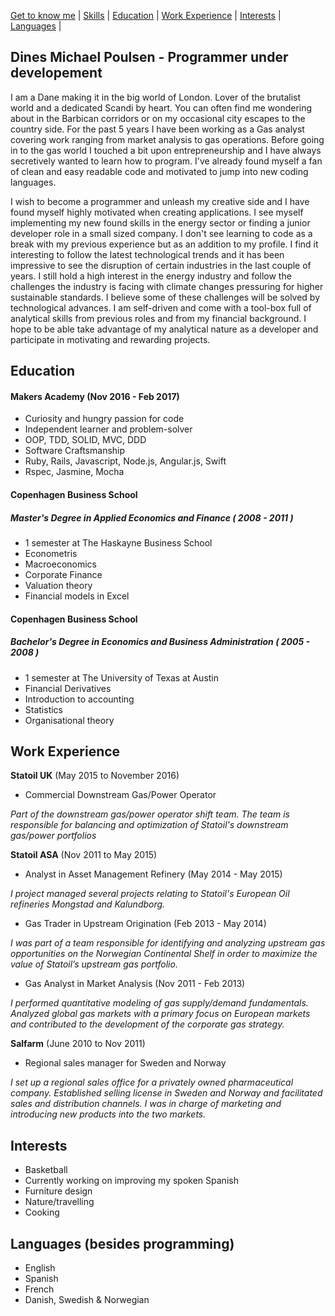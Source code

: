 [Get to know me](https://github.com/dinespoulsen/CV#get-to-know-me) | [Skills](https://github.com/dinespoulsen/CV#skills) | [Education](https://github.com/dinespoulsen/CV#education) | [Work Experience](https://github.com/dinespoulsen/CV#experience) | [Interests](https://github.com/dinespoulsen/CV#interests) | [Languages](https://github.com/dinespoulsen/CV#interests) |

## Dines Michael Poulsen - Programmer under developement

I am a Dane making it in the big world of London. Lover of the brutalist world and a dedicated Scandi by heart. You can often find me wondering about in the Barbican corridors or on my occasional city escapes to the country side. For the past 5 years I have been working as a Gas analyst covering work ranging from market analysis to gas operations. Before going in to the gas world I touched a bit upon entrepreneurship and I have always secretively wanted to learn how to program.  I've already found myself a fan of clean and easy readable code and motivated to jump into new coding languages.

 I wish to become a programmer and unleash my creative side and I have found myself highly motivated when creating applications. I see myself implementing my new found skills in the energy sector or finding a junior developer role in a small sized company. I don't see learning to code as a break with my previous experience but as an addition to my profile. I find it interesting to follow the latest technological trends and it has been impressive to see the disruption of certain industries in the last couple of years. I still hold a high interest in the energy industry and follow the challenges the industry is facing with climate changes pressuring for higher sustainable standards. I believe some of these challenges will be solved by technological advances. I am self-driven and come with a tool-box full of analytical skills from previous roles and from my financial background. I hope to be able take advantage of my analytical nature as a developer and participate in motivating and rewarding projects.

## Education

#### Makers Academy (Nov 2016 - Feb 2017)

- Curiosity and hungry passion for code
- Independent learner and problem-solver
- OOP, TDD, SOLID, MVC, DDD
- Software Craftsmanship
- Ruby, Rails, Javascript, Node.js, Angular.js, Swift
- Rspec, Jasmine, Mocha

#### Copenhagen Business School
##### Master's Degree in Applied Economics and Finance ( 2008 - 2011 )
- 1 semester at The Haskayne Business School
- Econometris
- Macroeconomics
- Corporate Finance
- Valuation theory
- Financial models in Excel

#### Copenhagen Business School
##### Bachelor's Degree in Economics and Business Administration ( 2005 - 2008 )
- 1 semester at The University of Texas at Austin
- Financial Derivatives
- Introduction to accounting
- Statistics
- Organisational theory

## Work Experience

**Statoil UK** (May 2015 to November 2016)    
- Commercial Downstream Gas/Power Operator

*Part of the downstream gas/power operator shift team. The team is responsible for balancing and optimization of Statoil's downstream gas/power portfolios*

**Statoil ASA** (Nov 2011 to May 2015)   
- Analyst in Asset Management Refinery (May 2014 - May 2015)

*I project managed several projects relating to Statoil's European Oil refineries Mongstad and Kalundborg.*

- Gas Trader in Upstream Origination (Feb 2013 - May 2014)

*I was part of a team responsible for identifying and analyzing upstream gas opportunities on the Norwegian Continental Shelf in order to maximize the value of Statoil’s upstream gas portfolio.*

- Gas Analyst in Market Analysis (Nov 2011 - Feb 2013)

*I performed quantitative modeling of gas supply/demand fundamentals. Analyzed global gas markets with a primary focus on European markets and contributed to the development of the corporate gas strategy.*

**Salfarm** (June 2010 to Nov 2011)  
- Regional sales manager for Sweden and Norway

*I set up a regional sales office for a privately owned pharmaceutical company. Established selling license in Sweden and Norway and facilitated sales and distribution channels. I was in charge of marketing and introducing new products into the two markets.*

## Interests
- Basketball
- Currently working on improving my spoken Spanish
- Furniture design
- Nature/travelling
- Cooking

## Languages (besides programming)
- English
- Spanish
- French
- Danish, Swedish & Norwegian
